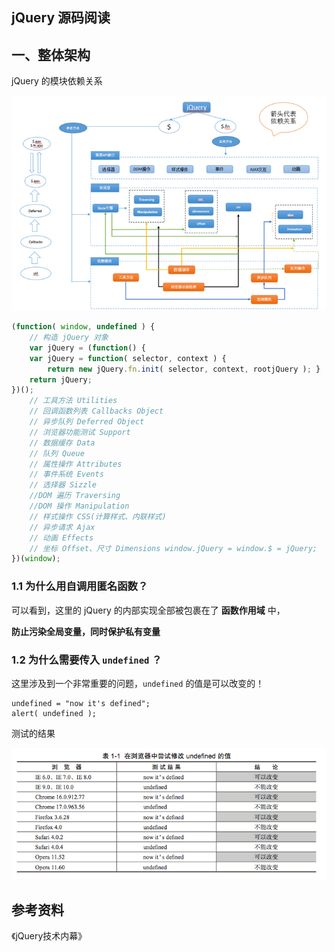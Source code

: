 ## jQuery 源码阅读


## 一、整体架构

jQuery 的模块依赖关系

![1](./img/1.jpg)


```js
(function( window, undefined ) {
    // 构造 jQuery 对象
    var jQuery = (function() {
    var jQuery = function( selector, context ) {
        return new jQuery.fn.init( selector, context, rootjQuery ); }
    return jQuery;
})();
    // 工具方法 Utilities
    // 回调函数列表 Callbacks Object
    // 异步队列 Deferred Object
    // 浏览器功能测试 Support
    // 数据缓存 Data
    // 队列 Queue
    // 属性操作 Attributes
    // 事件系统 Events
    // 选择器 Sizzle
    //DOM 遍历 Traversing
    //DOM 操作 Manipulation
    // 样式操作 CSS(计算样式、内联样式)
    // 异步请求 Ajax
    // 动画 Effects
    // 坐标 Offset、尺寸 Dimensions window.jQuery = window.$ = jQuery;
})(window);
```

### 1.1 为什么用自调用匿名函数？

可以看到，这里的 jQuery 的内部实现全部被包裹在了 **函数作用域** 中，

**防止污染全局变量，同时保护私有变量**

### 1.2 为什么需要传入 `undefined` ？

这里涉及到一个非常重要的问题，`undefined` 的值是可以改变的！

```
undefined = "now it's defined";
alert( undefined );
```

测试的结果

![2](/img/2.png)

## 参考资料

《jQuery技术内幕》
